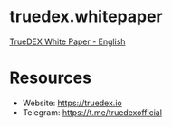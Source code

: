 # truedex.whitepaper
[TrueDEX White Paper - English](https://github.com/truedex-labs/truedex.whitepaper/blob/main/truedex.whitepaper.md)

# Resources
* Website: https://truedex.io
* Telegram: https://t.me/truedexofficial
